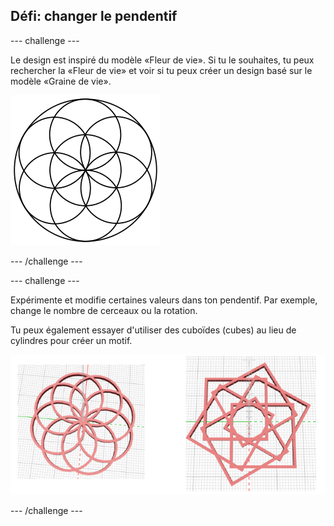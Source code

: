 ## Défi: changer le pendentif

--- challenge ---

Le design est inspiré du modèle «Fleur de vie». Si tu le souhaites, tu peux rechercher la «Fleur de vie» et voir si tu peux créer un design basé sur le modèle «Graine de vie».

![capture d’écran](images/pendant-seed-of-life.png)

--- /challenge ---

--- challenge ---

Expérimente et modifie certaines valeurs dans ton pendentif. Par exemple, change le nombre de cerceaux ou la rotation.

Tu peux également essayer d'utiliser des cuboïdes (cubes) au lieu de cylindres pour créer un motif.

![capture d'écran](images/pendant-challenge.png)

--- /challenge ---

